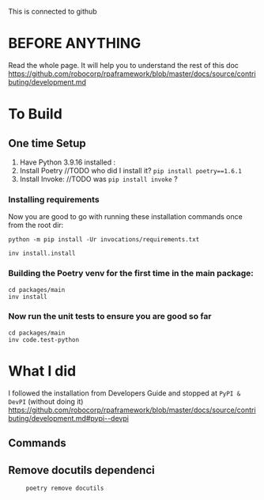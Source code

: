 This is connected to github

# BEFORE ANYTHING
Read the whole page. It will help you to understand the rest of this doc
https://github.com/robocorp/rpaframework/blob/master/docs/source/contributing/development.md


# To Build
## One time Setup
1. Have Python  3.9.16 installed : 
2. Install Poetry //TODO who did I install it? `pip install poetry==1.6.1`
3. Install Invoke:  //TODO was `pip install invoke` ?

### Installing requirements
Now you are good to go with running these installation commands once from the root dir:

```
python -m pip install -Ur invocations/requirements.txt

inv install.install
```
### Building the Poetry venv for the first time in the main package:
```
cd packages/main
inv install
```

### Now run the unit tests to ensure you are good so far
```
cd packages/main
inv code.test-python
```

# What I did
I followed the installation from Developers Guide and stopped at `PyPI & DevPI` (without doing it)
https://github.com/robocorp/rpaframework/blob/master/docs/source/contributing/development.md#pypi--devpi


## Commands
## Remove docutils dependenci
         poetry remove docutils